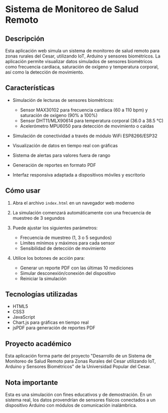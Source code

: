 # Sistema de Monitoreo de Salud Remoto

## Descripción

Esta aplicación web simula un sistema de monitoreo de salud remoto para zonas rurales del Cesar, utilizando IoT, Arduino y sensores biométricos. La aplicación permite visualizar datos simulados de sensores biométricos como frecuencia cardíaca, saturación de oxígeno y temperatura corporal, así como la detección de movimiento.

## Características

- Simulación de lecturas de sensores biométricos:
  - Sensor MAX30102 para frecuencia cardíaca (60 a 110 bpm) y saturación de oxígeno (90% a 100%)
  - Sensor DHT11/MLX90614 para temperatura corporal (36.0 a 38.5 °C)
  - Acelerómetro MPU6050 para detección de movimiento o caídas

- Simulación de conectividad a través de módulo WiFi ESP8266/ESP32

- Visualización de datos en tiempo real con gráficas

- Sistema de alertas para valores fuera de rango

- Generación de reportes en formato PDF

- Interfaz responsiva adaptada a dispositivos móviles y escritorio

## Cómo usar

1. Abra el archivo `index.html` en un navegador web moderno

2. La simulación comenzará automáticamente con una frecuencia de muestreo de 3 segundos

3. Puede ajustar los siguientes parámetros:
   - Frecuencia de muestreo (1, 3 o 5 segundos)
   - Límites mínimos y máximos para cada sensor
   - Sensibilidad de detección de movimiento

4. Utilice los botones de acción para:
   - Generar un reporte PDF con las últimas 10 mediciones
   - Simular desconexión/conexión del dispositivo
   - Reiniciar la simulación

## Tecnologías utilizadas

- HTML5
- CSS3
- JavaScript
- Chart.js para gráficas en tiempo real
- jsPDF para generación de reportes PDF

## Proyecto académico

Esta aplicación forma parte del proyecto "Desarrollo de un Sistema de Monitoreo de Salud Remoto para Zonas Rurales del Cesar utilizando IoT, Arduino y Sensores Biométricos" de la Universidad Popular del Cesar.

## Nota importante

Esta es una simulación con fines educativos y de demostración. En un sistema real, los datos provendrían de sensores físicos conectados a un dispositivo Arduino con módulos de comunicación inalámbrica.
